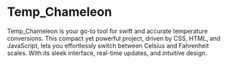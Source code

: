 # Temp_Chameleon
Temp_Chameleon is your go-to tool for swift and accurate temperature conversions. This compact yet powerful project, driven by CSS, HTML, and JavaScript, lets you effortlessly switch between Celsius and Fahrenheit scales. With its sleek interface, real-time updates, and intuitive design.
